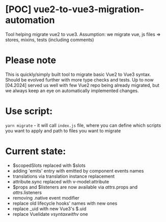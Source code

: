 # [POC] vue2-to-vue3-migration-automation
Tool helping migrate vue2 to vue3.
Assumption: we migrate vue, js files => stores, mixins, tests (including comments)

# Please note
This is quickly/simply built tool to migrate basic Vue2 to Vue3 syntax. Should be evolved further with more type checks and tests.
Up to now [04.2024] served us well with few Vue2 repo being already migrated, but we always keep an eye on automatically implemented changes.

# Use script:
`yarn migrate` - it will call `index.js` file, where you can define which scripts you want to apply and path to files you want to migrate

# Current state:
- $scopedSlots replaced with $slots
- adding 'emits' entry with emitted by component events names
- translations via translation instance replacement
- attribute.sync replaced with v-model:attribute
- $props and $listeners are now available via $attrs.$props and $attrs.$listeners
- removing .native event modifier
- replace old lifecycle hooks' names with new ones
- replace _uid with new Vue3's $.uid
- replace Vuelidate $v syntax with v$ one

